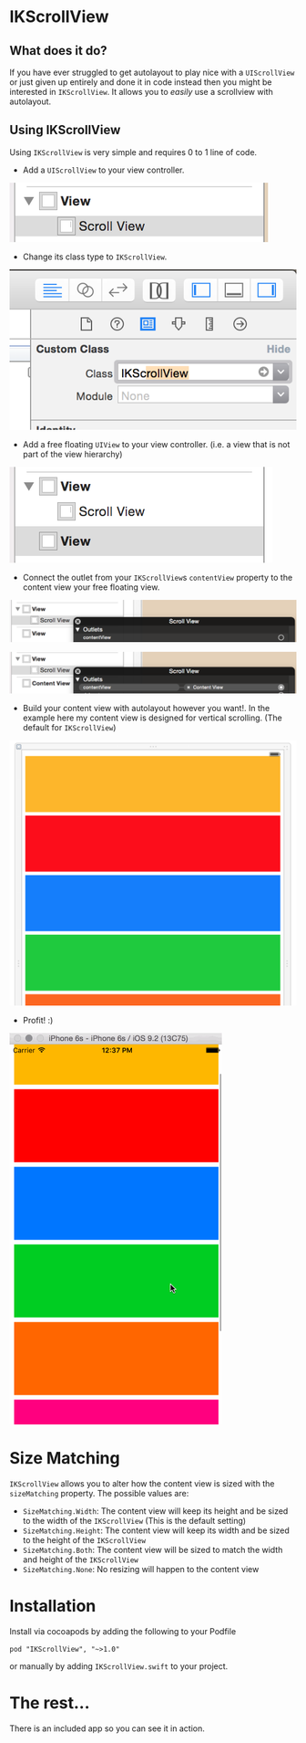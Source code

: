 # IKScrollView

## What does it do?
If you have ever struggled to get autolayout to play nice with a `UIScrollView` or just given up entirely and done it in code instead then you might be interested in `IKScrollView`. It allows you to _easily_ use a scrollview with autolayout.

## Using IKScrollView
Using `IKScrollView` is very simple and requires 0 to 1 line of code.

- Add a `UIScrollView` to your view controller.

![](IKScrollView_1.png)

- Change its class type to `IKScrollView`.

![](IKScrollView_2.png)

- Add a free floating `UIView` to your view controller. (i.e. a view that is not part of the view hierarchy)

![](IKScrollView_3.png)

- Connect the outlet from your `IKScrollView`s `contentView` property to the content view your free floating view.

![](IKScrollView_4.png)

![](IKScrollView_5.png)

- Build your content view with autolayout however you want!. In the example here my content view is designed for vertical scrolling. (The default for `IKScrollView`)

![](IKScrollView_6.png)

- Profit! :)
 
![](IKScrollView.gif)

# Size Matching
`IKScrollView` allows you to alter how the content view is sized with the `sizeMatching` property. The possible values are:

- `SizeMatching.Width`: The content view will keep its height and be sized to the width of the `IKScrollView` (This is the default setting)
- `SizeMatching.Height`: The content view will keep its width and be sized to the height of the `IKScrollView`
- `SizeMatching.Both`: The content view will be sized to match the width and height of the `IKScrollView`
- `SizeMatching.None`: No resizing will happen to the content view

# Installation
Install via cocoapods by adding the following to your Podfile

```
pod "IKScrollView", "~>1.0"
```

or manually by adding `IKScrollView.swift` to your project.

# The rest...
There is an included app so you can see it in action.
